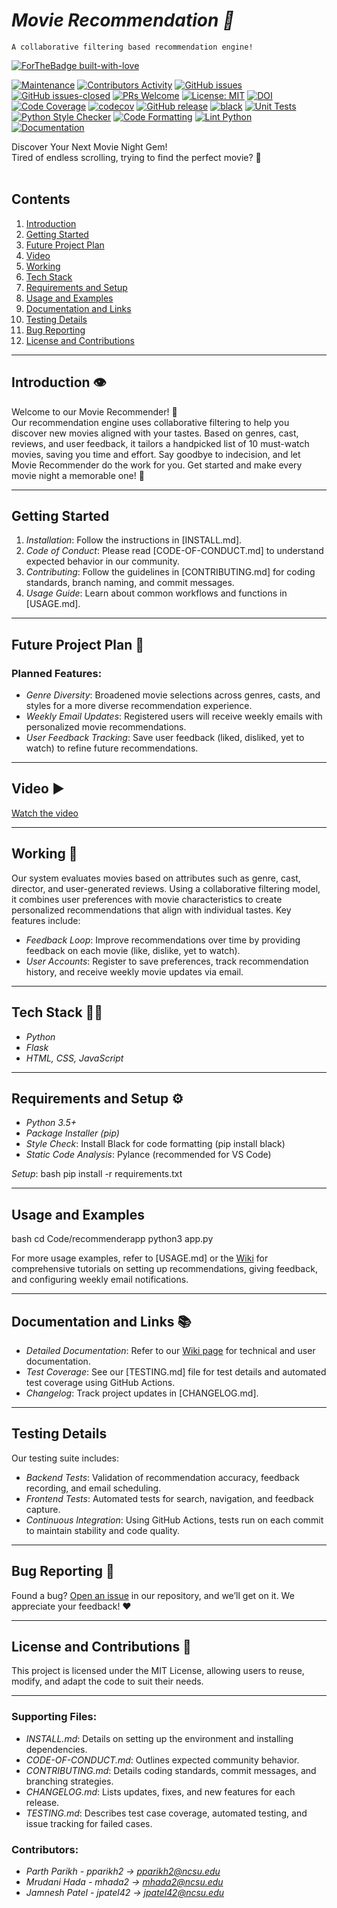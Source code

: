 # <i>Movie Recommendation 🎥 </i>
    A collaborative filtering based recommendation engine!




[![ForTheBadge built-with-love](http://ForTheBadge.com/images/badges/built-with-love.svg)](https://github.com/MadhurDixit13)



[![Maintenance](https://img.shields.io/badge/Maintained%3F-yes-green.svg)](https://github.com/nikki1234567/MovieRecommender/graphs/commit-activity) [![Contributors Activity](https://img.shields.io/github/commit-activity/m/nikki1234567/MovieRecommender)](https://github.com/nikki1234567/MovieRecommender/pulse) [![GitHub issues](https://img.shields.io/github/issues/nikki1234567/MovieRecommender.svg)](https://github.com/nikki1234567/MovieRecommender/issues) [![GitHub issues-closed](https://img.shields.io/github/issues-closed-raw/nikki1234567/MovieRecommender)](https://github.com/nikki1234567/MovieRecommender/issues?q=is%3Aissue+is%3Aclosed) [![PRs Welcome](https://img.shields.io/badge/PRs-welcome-brightgreen.svg?style=flat-square)](http://makeapullrequest.com) [![License: MIT](https://img.shields.io/badge/License-MIT-red.svg)](https://opensource.org/licenses/MIT) [![DOI](https://zenodo.org/badge/DOI/10.5281/zenodo.14027294.svg)](https://doi.org/10.5281/zenodo.14027294) [![Code Coverage](https://github.com/nikki1234567/MovieRecommender/actions/workflows/codecov.yml/badge.svg)](https://github.com/nikki1234567/MovieRecommender/actions/workflows/codecov.yml) [![codecov](https://codecov.io/gh/nikki1234567/MovieRecommender/graph/badge.svg?token=9NGWAJ7BST)](https://codecov.io/gh/nikki1234567/MovieRecommender) [![GitHub release](https://img.shields.io/github/release/nikki1234567/MovieRecommender.svg)](https://github.com/nikki1234567/MovieRecommender/releases) [![black](https://img.shields.io/badge/StyleChecker-black-purple.svg)](https://pypi.org/project/black/) 
[![Unit Tests](https://github.com/nikki1234567/MovieRecommender/actions/workflows/test.yml/badge.svg)](https://github.com/nikki1234567/MovieRecommender/actions/workflows/test.yml)
[![Python Style Checker](https://github.com/nikki1234567/MovieRecommender/actions/workflows/python_style_checker.yml/badge.svg)](https://github.com/nikki1234567/MovieRecommender/actions/workflows/python_style_checker.yml)
[![Code Formatting](https://github.com/nikki1234567/MovieRecommender/actions/workflows/code_formatting.yml/badge.svg)](https://github.com/nikki1234567/MovieRecommender/actions/workflows/code_formatting.yml)
[![Lint Python](https://github.com/nikki1234567/MovieRecommender/actions/workflows/syntax_checker.yml/badge.svg)](https://github.com/nikki1234567/MovieRecommender/actions/workflows/syntax_checker.yml)
[![Documentation](https://img.shields.io/badge/Documentation-Wiki-blue.svg)](https://github.com/nikki1234567/MovieRecommender/wiki)

Discover Your Next Movie Night Gem!<br>
Tired of endless scrolling, trying to find the perfect movie? 🍿<br><br>

## Contents
1. [Introduction](#introduction)
2. [Getting Started](#getting-started)
3. [Future Project Plan](#future-project-plan)
4. [Video](#video)
5. [Working](#working)
6. [Tech Stack](#tech-stack)
7. [Requirements and Setup](#requirements-and-setup)
8. [Usage and Examples](#usage-and-examples)
9. [Documentation and Links](#documentation-and-links)
10. [Testing Details](#testing-details)
11. [Bug Reporting](#bug-reporting)
12. [License and Contributions](#license-and-contributions)

---

## Introduction 👁️  
Welcome to our Movie Recommender! 🚀  
Our recommendation engine uses collaborative filtering to help you discover new movies aligned with your tastes. Based on genres, cast, reviews, and user feedback, it tailors a handpicked list of 10 must-watch movies, saving you time and effort. Say goodbye to indecision, and let Movie Recommender do the work for you. Get started and make every movie night a memorable one! 🌟

---

## Getting Started  
1. *Installation*: Follow the instructions in [INSTALL.md].
2. *Code of Conduct*: Please read [CODE-OF-CONDUCT.md] to understand expected behavior in our community.
3. *Contributing*: Follow the guidelines in [CONTRIBUTING.md] for coding standards, branch naming, and commit messages.
4. *Usage Guide*: Learn about common workflows and functions in [USAGE.md].

---

## Future Project Plan 🔮
### Planned Features:
- *Genre Diversity*: Broadened movie selections across genres, casts, and styles for a more diverse recommendation experience.
- *Weekly Email Updates*: Registered users will receive weekly emails with personalized movie recommendations.
- *User Feedback Tracking*: Save user feedback (liked, disliked, yet to watch) to refine future recommendations.

---

## Video ▶️  
[Watch the video](https://youtu.be/bJzWYdG4ug4)

---

## Working 📱  
Our system evaluates movies based on attributes such as genre, cast, director, and user-generated reviews. Using a collaborative filtering model, it combines user preferences with movie characteristics to create personalized recommendations that align with individual tastes. Key features include:
- *Feedback Loop*: Improve recommendations over time by providing feedback on each movie (like, dislike, yet to watch).
- *User Accounts*: Register to save preferences, track recommendation history, and receive weekly movie updates via email.

---

## Tech Stack 👨‍💻
- *Python*
- *Flask*
- *HTML, CSS, JavaScript*

---

## Requirements and Setup ⚙️
- *Python 3.5+*
- *Package Installer (pip)*
- *Style Check*: Install Black for code formatting (pip install black)
- *Static Code Analysis*: Pylance (recommended for VS Code)

*Setup*:
bash
pip install -r requirements.txt


---

## Usage and Examples
bash
cd Code/recommenderapp
python3 app.py


For more usage examples, refer to [USAGE.md] or the [Wiki](https://github.com/nikki1234567/MovieRecommender/wiki) for comprehensive tutorials on setting up recommendations, giving feedback, and configuring weekly email notifications.

---

## Documentation and Links 📚
- *Detailed Documentation*: Refer to our [Wiki page](https://github.com/nikki1234567/MovieRecommender/wiki) for technical and user documentation.
- *Test Coverage*: See our [TESTING.md] file for test details and automated test coverage using GitHub Actions.
- *Changelog*: Track project updates in [CHANGELOG.md].

---

## Testing Details
Our testing suite includes:
- *Backend Tests*: Validation of recommendation accuracy, feedback recording, and email scheduling.
- *Frontend Tests*: Automated tests for search, navigation, and feedback capture.
- *Continuous Integration*: Using GitHub Actions, tests run on each commit to maintain stability and code quality.



---

## Bug Reporting 🐛  
Found a bug? [Open an issue](https://github.com/nikki1234567/MovieRecommender/issues) in our repository, and we’ll get on it. We appreciate your feedback! ❤️

---

## License and Contributions 📃  
This project is licensed under the MIT License, allowing users to reuse, modify, and adapt the code to suit their needs.  


---

### Supporting Files:

- *INSTALL.md*: Details on setting up the environment and installing dependencies.
- *CODE-OF-CONDUCT.md*: Outlines expected community behavior.
- *CONTRIBUTING.md*: Details coding standards, commit messages, and branching strategies.
- *CHANGELOG.md*: Lists updates, fixes, and new features for each release.
- *TESTING.md*: Describes test case coverage, automated testing, and issue tracking for failed cases.

### Contributors:
- *Parth Parikh - pparikh2 -> pparikh2@ncsu.edu*
- *Mrudani Hada - mhada2 -> mhada2@ncsu.edu*
- *Jamnesh Patel - jpatel42 -> jpatel42@ncsu.edu*

